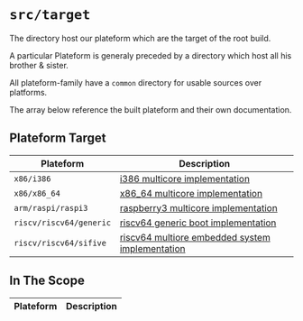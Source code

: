 `src/target`
=============

The directory host our plateform which are the target of the root build.

A particular Plateform is generaly preceded by a directory which host all his brother & sister.

All plateform-family have a `common` directory for usable sources over platforms.

The array below reference the built plateform and their own documentation.


## Plateform Target

| Plateform               | Description                                                                              |
|-------------------------|------------------------------------------------------------------------------------------|
| `x86/i386`              | [i386 multicore implementation](x86/i386/README.md)                                      |
| `x86/x86_64`            | [x86_64 multicore implementation](x86/i386/README.md)                                    |
| `arm/raspi/raspi3`      | [raspberry3 multicore implementation](arm/raspi/raspi3/README.md)                        |
| `riscv/riscv64/generic` | [riscv64 generic boot implementation](riscv/riscv64/generic/README.md)                   |
| `riscv/riscv64/sifive`  | [riscv64 multiore embedded system implementation](riscv/riscv64sifive/README.md)         |


## In The Scope

| Plateform            | Description                                                          |
|----------------------|----------------------------------------------------------------------|